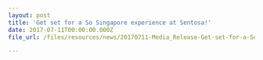 ```yaml
---
layout: post
title: 'Get set for a So Singapore experience at Sentosa!'
date: 2017-07-11T00:00:00.000Z
file_url: /files/resources/news/20170711-Media_Release-Get-set-for-a-So-Singapore-experience-at-Sentosa.pdf

---
```

